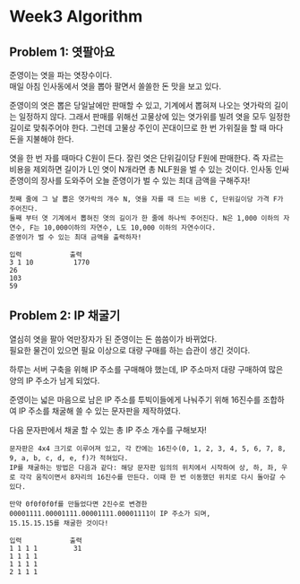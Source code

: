 # Week3 Algorithm

## Problem 1: 엿팔아요

준영이는 엿을 파는 엿장수이다.  
매일 아침 인사동에서 엿을 뽑아 팔면서 쏠쏠한 돈 맛을 보고 있다.     

준영이의 엿은 뽑은 당일날에만 판매할 수 있고, 기계에서 뽑혀져 나오는 엿가락의 길이는 일정하지 않다. 그래서 판매를 위해선 고물상에 있는 엿가위를 빌려 엿을 모두 일정한 길이로 맞춰주어야 한다. 그런데 고물상 주인이 꼰대이므로 한 번 가위질을 할 때 마다 돈을 지불해야 한다.     

엿을 한 번 자를 때마다 C원이 든다. 잘린 엿은 단위길이당 F원에 판매한다. 즉 자르는 비용을 제외하면 길이가 L인 엿이 N개라면 총 NLF원을 벌 수 있는 것이다. 인사동 인싸 준영이의 장사를 도와주어 오늘 준영이가 벌 수 있는 최대 금액을 구해주자!

    첫째 줄에 그 날 뽑은 엿가락의 개수 N, 엿을 자를 때 드는 비용 C, 단위길이당 가격 F가 주어진다.   
    둘째 부터 엿 기계에서 뽑혀진 엿의 길이가 한 줄에 하나씩 주어진다. N은 1,000 이하의 자연수, F는 10,000이하의 자연수, L도 10,000 이하의 자연수이다.   
    준영이가 벌 수 있는 최대 금액을 출력하자!   

    입력            출력
    3 1 10          1770
    26  
    103 
    59

## Problem 2: IP 채굴기 

열심히 엿을 팔아 억만장자가 된 준영이는 돈 씀씀이가 바뀌었다.   
필요한 물건이 있으면 필요 이상으로 대량 구매를 하는 습관이 생긴 것이다.     

하루는 서버 구축을 위해 IP 주소를 구매해야 했는데, IP 주소마저 대량 구매하여 많은 양의 IP 주소가 남게 되었다.   

준영이는 넓은 마음으로 남은 IP 주소를 투빅이들에게 나눠주기 위해 16진수를 조합하여 IP 주소를 채굴해 쓸 수 있는 문자판을 제작하였다.     

다음 문자판에서 채굴 할 수 있는 총 IP 주소 개수를 구해보자!

    문자판은 4x4 크기로 이루어져 있고, 각 칸에는 16진수(0, 1, 2, 3, 4, 5, 6, 7, 8, 9, a, b, c, d, e, f)가 적혀있다.     
    IP를 채굴하는 방법은 다음과 같다: 해당 문자판 임의의 위치에서 시작하여 상, 하, 좌, 우로 각각 움직이면서 8자리의 16진수를 만든다. 이때 한 번 이동했던 위치로 다시 돌아갈 수 있다.  

    만약 0f0f0f0f를 만들었다면 2진수로 변경한   
    00001111.00001111.00001111.00001111이 IP 주소가 되며, 
    15.15.15.15를 채굴한 것이다!

    입력            출력
    1 1 1 1         31
    1 1 1 1
    1 1 1 1
    2 1 1 1

